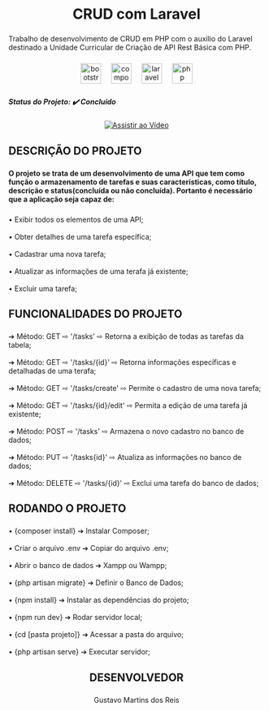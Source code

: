 <h1 align="center">CRUD com Laravel</h1>

###

<p align="left">Trabalho de desenvolvimento de CRUD em PHP com o auxílio do Laravel destinado a Unidade Curricular de Criação de API Rest Básica com PHP.</p>

###

<div align="center">
  <img src="https://img.shields.io/badge/Bootstrap-7952B3?logo=bootstrap&logoColor=white&style=for-the-badge" height="40" alt="bootstrap logo"  />
  <img width="12" />
  <img src="https://img.shields.io/badge/Composer-885630?logo=composer&logoColor=white&style=for-the-badge" height="40" alt="composer logo"  />
  <img width="12" />
  <img src="https://img.shields.io/badge/Laravel-FF2D20?logo=laravel&logoColor=white&style=for-the-badge" height="40" alt="laravel logo"  />
  <img width="12" />
  <img src="https://img.shields.io/badge/PHP-777BB4?logo=php&logoColor=black&style=for-the-badge" height="40" alt="php logo"  />
</div>

###

<h5 align="left">Status do Projeto: ✔️ Concluído</h5>

###

<p align="center">
  <a href="https://www.loom.com/share/f1fe5c35a0644e86ac2630d82e77c8a5?sid=91666594-daef-4437-96fc-e865e948ed9b" target="_blank">
    <img src="https://img.shields.io/badge/Vídeo_de_Apresentação_do_Projeto-%23E74C3C.svg?&style=for-the-badge&logo=youtube&logoColor=white" alt="Assistir ao Vídeo">
  </a>
</p>

###

<h2 align="left">DESCRIÇÃO DO PROJETO</h2>

###

<p align="left"></p>

###

<h4 align="left">O projeto se trata de um desenvolvimento de uma API que tem como função o armazenamento de tarefas e suas características, como título, descrição e status(concluída ou não concluída). Portanto é necessário que a aplicação seja capaz de:</h4>

###

<p align="left">• Exibir todos os elementos de uma API;<br><br>• Obter detalhes de uma tarefa específica;<br><br>• Cadastrar uma nova tarefa;<br><br>• Atualizar as informações de uma terafa já existente;<br><br>• Excluir uma tarefa;</p>

###

<h2 align="left">FUNCIONALIDADES DO PROJETO</h2>

###

<p align="left">➔ Método: GET ⇨ '/tasks' ⇨ Retorna a exibição de todas as tarefas da tabela;<br><br>➔ Método: GET ⇨ '/tasks/{id}' ⇨ Retorna informações específicas e detalhadas de uma terafa;<br><br>➔ Método: GET ⇨ '/tasks/create' ⇨ Permite o cadastro de uma nova tarefa;<br><br>➔ Método: GET ⇨ '/tasks/{id}/edit' ⇨ Permita a edição de uma tarefa já existente;<br><br>➔ Método: POST ⇨ '/tasks' ⇨ Armazena o novo cadastro no banco de dados;<br><br>➔ Método: PUT ⇨ '/tasks{id}' ⇨ Atualiza as informações no banco de dados;<br><br>➔ Método: DELETE ⇨ '/tasks/{id}' ⇨ Exclui uma tarefa do banco de dados;</p>

###

<h2 align="left">RODANDO O PROJETO</h2>

###

<p align="left">• {composer install} ➔ Instalar Composer;<br><br>• Criar o arquivo .env ➔ Copiar do arquivo .env;<br><br>• Abrir o banco de dados ➔ Xampp ou Wampp;<br><br>• {php artisan migrate} ➔ Definir o Banco de Dados;<br><br>• {npm install} ➔ Instalar as dependências do projeto;<br><br>• {npm run dev} ➔  Rodar servidor local;<br><br>• {cd [pasta projeto]} ➔ Acessar a pasta do arquivo;<br><br>• {php artisan serve} ➔ Executar servidor;</p>

###

<h2 align="center">DESENVOLVEDOR</h2>

###

<p align="center">Gustavo Martins dos Reis</p>

###
